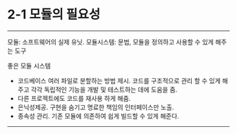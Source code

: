 # 2-1 모듈의 필요성

---

모듈: 소프트웨어의 실제 유닛.
모듈시스템: 문법, 모듈을 정의하고 사용할 수 있게 해주는 도구

좋은 모듈 시스템

- 코드베이스 여러 파일로 분할하는 방법 제시. 코드를 구조적으로 관리 할 수 있게 해주고 각각 독립적인 기능을 개발 및 테스트하는 데에 도움을 줌.
- 다른 프로젝트에도 코드를 재사용 하게 해줌.
- 은닉성제공. 구현을 숨기고 명료한 책임의 인터페이스만 노출.
- 종속성 관리. 기존 모듈에 의존하여 쉽게 빌드할 수 있게 해준다.

---
